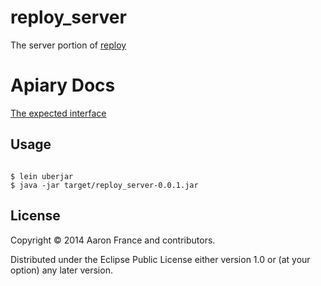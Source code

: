 # reploy_server

The server portion of [reploy](https://github.com/AeroNotix/reploy)

# Apiary Docs

[The expected interface](http://docs.reploy.apiary.io/)

## Usage

```shell

$ lein uberjar
$ java -jar target/reploy_server-0.0.1.jar
```

## License

Copyright © 2014 Aaron France and contributors.

Distributed under the Eclipse Public License either version 1.0 or (at
your option) any later version.
